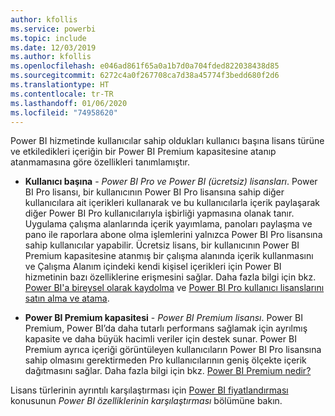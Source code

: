 ```yaml
---
author: kfollis
ms.service: powerbi
ms.topic: include
ms.date: 12/03/2019
ms.author: kfollis
ms.openlocfilehash: e046ad861f65a0a1b7d0a704fded822038438d85
ms.sourcegitcommit: 6272c4a0f267708ca7d38a45774f3bedd680f2d6
ms.translationtype: HT
ms.contentlocale: tr-TR
ms.lasthandoff: 01/06/2020
ms.locfileid: "74958620"
---
```

Power BI hizmetinde kullanıcılar sahip oldukları kullanıcı başına lisans türüne ve etkiledikleri içeriğin bir Power BI Premium kapasitesine atanıp atanmamasına göre özellikleri tanımlamıştır.

* **Kullanıcı başına** - *Power BI Pro ve Power BI (ücretsiz) lisansları*. Power BI Pro lisansı, bir kullanıcının Power BI Pro lisansına sahip diğer kullanıcılara ait içerikleri kullanarak ve bu kullanıcılarla içerik paylaşarak diğer Power BI Pro kullanıcılarıyla işbirliği yapmasına olanak tanır. Uygulama çalışma alanlarında içerik yayımlama, panoları paylaşma ve pano ile raporlara abone olma işlemlerini yalnızca Power BI Pro lisansına sahip kullanıcılar yapabilir. Ücretsiz lisans, bir kullanıcının Power BI Premium kapasitesine atanmış bir çalışma alanında içerik kullanmasını ve Çalışma Alanım içindeki kendi kişisel içerikleri için Power BI hizmetinin bazı özelliklerine erişmesini sağlar. Daha fazla bilgi için bkz. [Power BI'a bireysel olarak kaydolma](../service-self-service-signup-for-power-bi.md) ve [Power BI Pro kullanıcı lisanslarını satın alma ve atama](../service-admin-purchasing-power-bi-pro.md).

* **Power BI Premium kapasitesi** - *Power BI Premium lisansı*. Power BI Premium, Power BI’da daha tutarlı performans sağlamak için ayrılmış kapasite ve daha büyük hacimli veriler için destek sunar. Power BI Premium ayrıca içeriği görüntüleyen kullanıcıların Power BI Pro lisansına sahip olmasını gerektirmeden Pro kullanıcılarının geniş ölçekte içerik dağıtmasını sağlar. Daha fazla bilgi için bkz. [Power BI Premium nedir?](../service-premium-what-is.md)

Lisans türlerinin ayrıntılı karşılaştırması için [Power BI fiyatlandırması](https://powerbi.microsoft.com/pricing/) konusunun _Power BI özelliklerinin karşılaştırması_ bölümüne bakın.
